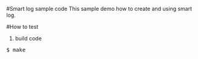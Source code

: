 #Smart log sample code
This sample demo how to create and using smart log.

#How to test
1. build code
<pre>$ make</pre>



